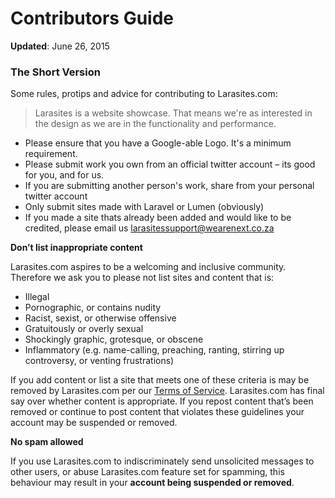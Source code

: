 # Contributors Guide

**Updated**: June 26, 2015

### The Short Version

Some rules, protips and advice for contributing to Larasites.com:

> Larasites is a website showcase. That means we're as interested in the design as we are in the functionality and performance.

- Please ensure that you have a Google-able Logo. It's a minimum requirement.
- Please submit work you own from an official twitter account – its good for you, and for us.
- If you are submitting another person's work, share from your personal twitter account
- Only submit sites made with Laravel or Lumen (obviously)
- If you made a site thats already been added and would like to be credited, please email us larasitessupport@wearenext.co.za

**Don’t list inappropriate content**

Larasites.com aspires to be a welcoming and inclusive community. Therefore we ask you to please not list sites and content that is:

* Illegal
* Pornographic, or contains nudity
* Racist, sexist, or otherwise offensive
* Gratuitously or overly sexual
* Shockingly graphic, grotesque, or obscene
* Inflammatory (e.g. name-calling, preaching, ranting, stirring up controversy, or venting frustrations)

If you add content or list a site that meets one of these criteria is may be removed by Larasites.com per our [Terms of Service](terms-of-service.html). Larasites.com has final say over whether content is appropriate. If you repost content that’s been removed or continue to post content that violates these guidelines your account may be suspended or removed.

**No spam allowed**

If you use Larasites.com to indiscriminately send unsolicited messages to other users, or abuse Larasites.com feature set for spamming, this behaviour may result in your **account being suspended or removed**.
